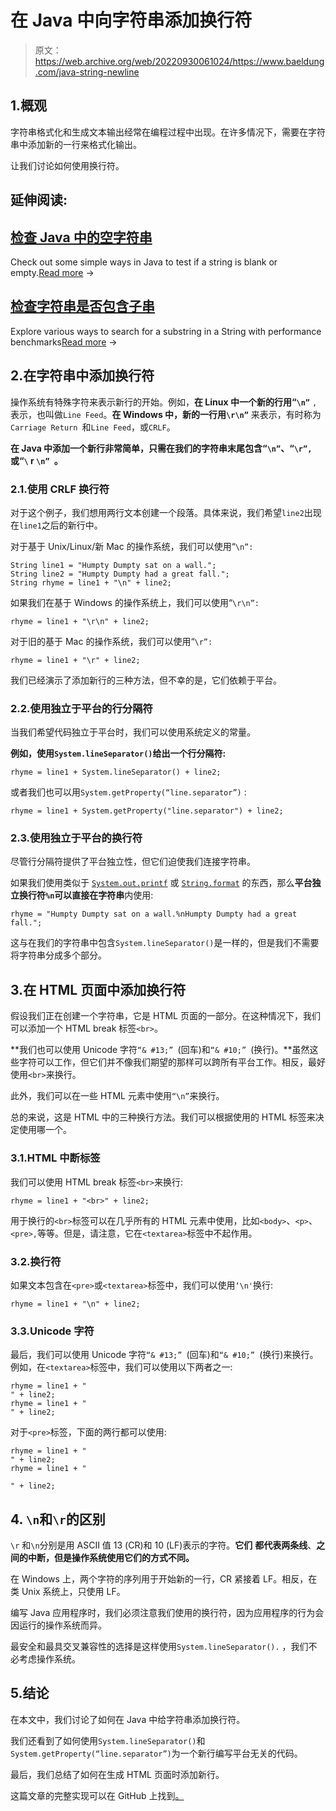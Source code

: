 # 在 Java 中向字符串添加换行符

> 原文：<https://web.archive.org/web/20220930061024/https://www.baeldung.com/java-string-newline>

## 1.概观

字符串格式化和生成文本输出经常在编程过程中出现。在许多情况下，需要在字符串中添加新的一行来格式化输出。

让我们讨论如何使用换行符。

## 延伸阅读:

## [检查 Java 中的空字符串](/web/20221128040625/https://www.baeldung.com/java-blank-empty-strings)

Check out some simple ways in Java to test if a string is blank or empty.[Read more](/web/20221128040625/https://www.baeldung.com/java-blank-empty-strings) →

## [检查字符串是否包含子串](/web/20221128040625/https://www.baeldung.com/java-string-contains-substring)

Explore various ways to search for a substring in a String with performance benchmarks[Read more](/web/20221128040625/https://www.baeldung.com/java-string-contains-substring) →

## 2.在字符串中添加换行符

操作系统有特殊字符来表示新行的开始。例如，**在 Linux 中一个新的行用“`\n”`** `,` 表示，也叫做`Line Feed`。**在 Windows 中，新的一行用`\r\n”`** 来表示，有时称为`Carriage Return `和`Line Feed`，或`CRLF`。

**在 Java 中添加一个新行非常简单，只需在我们的字符串末尾包含“`\n”`、“`\r”,`或“`\` r `\n” `。**

### 2.1.使用 CRLF 换行符

对于这个例子，我们想用两行文本创建一个段落。具体来说，我们希望`line2`出现在`line1`之后的新行中。

对于基于 Unix/Linux/新 Mac 的操作系统，我们可以使用“`\n”:`

```
String line1 = "Humpty Dumpty sat on a wall.";
String line2 = "Humpty Dumpty had a great fall.";
String rhyme = line1 + "\n" + line2;
```

如果我们在基于 Windows 的操作系统上，我们可以使用“`\r\n”:`

```
rhyme = line1 + "\r\n" + line2;
```

对于旧的基于 Mac 的操作系统，我们可以使用“`\r”:`

```
rhyme = line1 + "\r" + line2;
```

我们已经演示了添加新行的三种方法，但不幸的是，它们依赖于平台。

### 2.2.使用独立于平台的行分隔符

当我们希望代码独立于平台时，我们可以使用系统定义的常量。

**例如，使用`System.lineSeparator()`给出一个行分隔符:**

```
rhyme = line1 + System.lineSeparator() + line2;
```

或者我们也可以用`System.getProperty(“line.separator”)` :

```
rhyme = line1 + System.getProperty("line.separator") + line2;
```

### 2.3.使用独立于平台的换行符

尽管行分隔符提供了平台独立性，但它们迫使我们连接字符串。

如果我们使用类似于 [`System.out.printf`](/web/20221128040625/https://www.baeldung.com/java-printstream-printf) 或 [`String.format`](/web/20221128040625/https://www.baeldung.com/string/format) 的东西，那么**平台独立换行符`%n`可以直接在字符串**内使用:

```
rhyme = "Humpty Dumpty sat on a wall.%nHumpty Dumpty had a great fall.";
```

这与在我们的字符串中包含`System.lineSeparator()`是一样的，但是我们不需要将字符串分成多个部分。

## 3.在 HTML 页面中添加换行符

假设我们正在创建一个字符串，它是 HTML 页面的一部分。在这种情况下，我们可以添加一个 HTML break 标签`<br>`。

**我们也可以使用 Unicode 字符`“& #13;” `(回车)和`“& #10;” `(换行)。**虽然这些字符可以工作，但它们并不像我们期望的那样可以跨所有平台工作。相反，最好使用`<br>`来换行。

此外，我们可以在一些 HTML 元素中使用`“\n”`来换行。

总的来说，这是 HTML 中的三种换行方法。我们可以根据使用的 HTML 标签来决定使用哪一个。

### 3.1.HTML 中断标签

我们可以使用 HTML break 标签`<br>`来换行:

```
rhyme = line1 + "<br>" + line2;
```

用于换行的`<br>`标签可以在几乎所有的 HTML 元素中使用，比如`<body>`、`<p>`、`<pre>,`等等。但是，请注意，它在`<textarea>`标签中不起作用。

### 3.2.换行符

如果文本包含在`<pre>`或`<textarea>`标签中，我们可以使用`‘\n'`换行:

```
rhyme = line1 + "\n" + line2;
```

### 3.3.Unicode 字符

最后，我们可以使用 Unicode 字符`“& #13;” `(回车)和`“& #10;” `(换行)来换行。例如，在`<textarea>`标签中，我们可以使用以下两者之一:

```
rhyme = line1 + "
" + line2;
rhyme = line1 + "
" + line2; 
```

对于`<pre>`标签，下面的两行都可以使用:

```
rhyme = line1 + "
" + line2;
rhyme = line1 + "

" + line2; 
```

## 4. `\n`和`\r`的区别

`\r` 和`\n`分别是用 ASCII 值 13 (CR)和 10 (LF)表示的字符。**它们** **都代表两条线**、**之间的中断，但是操作系统使用它们的方式不同。**

在 Windows 上，两个字符的序列用于开始新的一行，CR 紧接着 LF。相反，在类 Unix 系统上，只使用 LF。

编写 Java 应用程序时，我们必须注意我们使用的换行符，因为应用程序的行为会因运行的操作系统而异。

最安全和最具交叉兼容性的选择是这样使用`System.lineSeparator().` ，我们不必考虑操作系统。

## 5.结论

在本文中，我们讨论了如何在 Java 中给字符串添加换行符。

我们还看到了如何使用`System.lineSeparator()`和`System.getProperty(“line.separator”)`为一个新行编写平台无关的代码。

最后，我们总结了如何在生成 HTML 页面时添加新行。

这篇文章的完整实现可以在 GitHub 上找到[。](https://web.archive.org/web/20221128040625/https://github.com/eugenp/tutorials/tree/master/core-java-modules/core-java-string-operations)